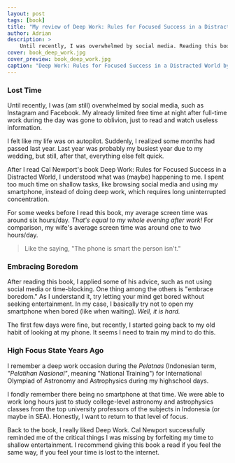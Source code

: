 ```yaml
---
layout: post
tags: [book]
title: "My review of Deep Work: Rules for Focused Success in a Distracted World"
author: Adrian
description: >
    Until recently, I was overwhelmed by social media. Reading this book made me realize how to return the time I lost to the internet.
cover: book_deep_work.jpg
cover_preview: book_deep_work.jpg
caption: "Deep Work: Rules for Focused Success in a Distracted World by Cal Newport"
---
```


### Lost Time

Until recently, I was (am still) overwhelmed by social media, such as Instagram and Facebook. My already limited free time at night after full-time work during the day was gone to oblivion, just to read and watch useless information.

I felt like my life was on autopilot. Suddenly, I realized some months had passed last year. Last year was probably my busiest year due to my wedding, but still, after that, everything else felt quick.

After I read Cal Newport's book Deep Work: Rules for Focused Success in a Distracted World, I understood what was (maybe) happening to me. I spent too much time on shallow tasks, like browsing social media and using my smartphone, instead of doing deep work, which requires long uninterrupted concentration. 

For some weeks before I read this book, my average screen time was around six hours/day. *That's equal to my whole evening after work!* For comparison, my wife's average screen time was around one to two hours/day.

> Like the saying, "The phone is smart the person isn't."

### Embracing Boredom

After reading this book, I applied some of his advice, such as not using social media or time-blocking. One thing among the others is "embrace boredom." As I understand it, try letting your mind get bored without seeking entertainment. In my case, I basically try not to open my smartphone when bored (like when waiting). *Well, it is hard.*

The first few days were fine, but recently, I started going back to my old habit of looking at my phone. It seems I need to train my mind to do this.

### High Focus State Years Ago

I remember a deep work occasion during the *Pelatnas* (Indonesian term, *"Pelatihan Nasional"*, meaning "National Training") for International Olympiad of Astronomy and Astrophysics during my highschool days. 

I fondly remember there being no smartphone at that time. We were able to work long hours just to study college-level astronomy and astrophysics classes from the top university professors of the subjects in Indonesia (or maybe in SEA). Honestly, I want to return to that level of focus.

Back to the book, I really liked Deep Work. Cal Newport successfully reminded me of the critical things I was missing by forfeiting my time to shallow entertainment. I recommend giving this book a read if you feel the same way, if you feel your time is lost to the internet.